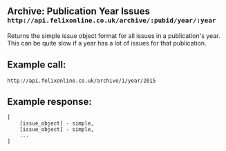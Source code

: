 <div class="page-header">
    <h2>Archive: Publication Year Issues <small><code>http://api.felixonline.co.uk/archive/:pubid/year/:year</code></small></h2>
</div>

Returns the simple issue object format for all issues in a publication's year. This can be quite slow if a year has a lot of issues for that publication.

## Example call:
`http://api.felixonline.co.uk/archive/1/year/2015`

## Example response:
    [
        [issue_object] - simple,
        [issue_object] - simple,
        ...
    ]
